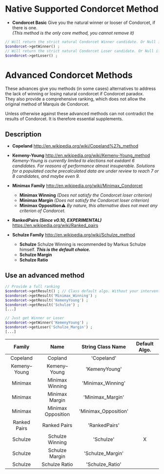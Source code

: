 # Native Supported Condorcet Method

* **Condorcet Basic** Give you the natural winner or looser of Condorcet, if there is one.  
*(This method is the only core method, you cannot remove it)*

```php
// Will return the strict natural Condorcet Winner candidate. Or Null if there is not.
$condorcet->getWinner() ; 
// Will return the strict natural Condorcet Loser candidate. Or Null if there is not.
$condorcet->getLoser() ;
```

# Advanced Condorcet Methods

These advances give you methods (in some cases) alternatives to address the lack of winning or losing natural condorcet if Condorcet paradox.   
They also provide a comprehensive ranking, which does not allow the original method of Marquis de Condorcet.

Unless otherwise against these advanced methods can not contradict the results of Condorcet. It is therefore essential supplements.   

## Description

* **Copeland** http://en.wikipedia.org/wiki/Copeland%27s_method

* **Kemeny-Young** http://en.wikipedia.org/wiki/Kemeny-Young_method   
*Kemeny-Young is currently limited to elections not exédant 6 candidates. For reasons of performance almost insuperable. Solutions for a populated cache precalculated data are under review to reach 7 or 8 candidates, and maybe even 9.*

* **Minimax Family** http://en.wikipedia.org/wiki/Minimax_Condorcet
    * **Minimax Winning** *(Does not satisfy the Condorcet loser criterion)*  
    * **Minimax Margin** *(Does not satisfy the Condorcet loser criterion)*
    * **Minimax Opposition**:warning: *By nature, this alternative does not meet any criterion of Condorcet.*

* **RankedPairs *(Since v0.10, EXPERIMENTAL)*** https://en.wikipedia.org/wiki/Ranked_pairs  

* **Schulze Family** http://en.wikipedia.org/wiki/Schulze_method
    * **Schulze** Schulze Winning is recommended by Markus Schulze himself. ***This is the default choice.***
    * **Schulze Margin**
    * **Schulze Ratio**


## Use an advanced method

```php
// Provide a full ranking
$condorcet->getResult() ; // Class default algo. Without your intervention, it is Schulze Winning.
$condorcet->getResult('Minimax_Winning') ;
$condorcet->getResult('KemenyYoung') ;
$condorcet->getResult('Schulze') ;
[...]

// Just get Winner or Loser
$condorcet->getWinner('KemenyYoung') ; 
$condorcet->getLoser('Schulze_Margin') ;
[...]
```

Family  | Name  | String Class Name | Default Algo.
:-----: | :-----: | :-----:| :-----:
| Copeland | Copland | 'Copeland'
| Kemeny–Young | Kemeny–Young | 'KemenyYoung'
| Minimax | Minimax Winning | 'Minimax_Winning'
| Minimax | Minimax Margin | 'Minimax_Margin'
| Minimax | Minimax Opposition | 'Minimax_Opposition'
| Ranked Pairs | Ranked Pairs | 'RankedPairs'
| Schulze | Schulze Winning | 'Schulze' | X
| Schulze | Schulze Margin | 'Schulze_Margin'
| Schulze | Schulze Ratio | 'Schulze_Ratio'




